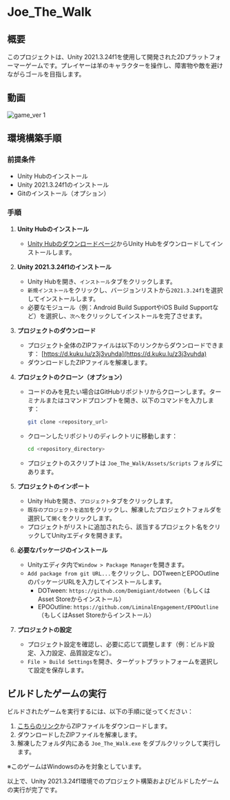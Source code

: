 # Joe_The_Walk

## 概要
このプロジェクトは、Unity 2021.3.24f1を使用して開発された2Dプラットフォーマーゲームです。プレイヤーは羊のキャラクターを操作し、障害物や敵を避けながらゴールを目指します。

## 動画
![game_ver 1](https://github.com/takana56321/JoeTheWalk/assets/144101391/b02e37b7-cd38-4748-bf87-bce0364b2ca7)


## 環境構築手順

### 前提条件
- Unity Hubのインストール
- Unity 2021.3.24f1のインストール
- Gitのインストール（オプション）

### 手順

1. **Unity Hubのインストール**
   - [Unity Hubのダウンロードページ](https://unity3d.com/get-unity/download)からUnity Hubをダウンロードしてインストールします。

2. **Unity 2021.3.24f1のインストール**
   - Unity Hubを開き、`インストール`タブをクリックします。
   - `新規インストール`をクリックし、バージョンリストから`2021.3.24f1`を選択してインストールします。
   - 必要なモジュール（例：Android Build SupportやiOS Build Supportなど）を選択し、`次へ`をクリックしてインストールを完了させます。

3. **プロジェクトのダウンロード**
   - プロジェクト全体のZIPファイルは以下のリンクからダウンロードできます：
     [https://d.kuku.lu/z3j3vuhda](https://d.kuku.lu/z3j3vuhda)
   - ダウンロードしたZIPファイルを解凍します。

4. **プロジェクトのクローン（オプション）**
   - コードのみを見たい場合はGitHubリポジトリからクローンします。ターミナルまたはコマンドプロンプトを開き、以下のコマンドを入力します：
     ```bash
     git clone <repository_url>
     ```
   - クローンしたリポジトリのディレクトリに移動します：
     ```bash
     cd <repository_directory>
     ```
   - プロジェクトのスクリプトは `Joe_The_Walk/Assets/Scripts` フォルダにあります。

5. **プロジェクトのインポート**
   - Unity Hubを開き、`プロジェクト`タブをクリックします。
   - `既存のプロジェクトを追加`をクリックし、解凍したプロジェクトフォルダを選択して`開く`をクリックします。
   - プロジェクトがリストに追加されたら、該当するプロジェクト名をクリックしてUnityエディタを開きます。

6. **必要なパッケージのインストール**
   - Unityエディタ内で`Window > Package Manager`を開きます。
   - `Add package from git URL...`をクリックし、DOTweenとEPOOutlineのパッケージURLを入力してインストールします。
     - DOTween: `https://github.com/Demigiant/dotween`（もしくはAsset Storeからインストール）
     - EPOOutline: `https://github.com/LiminalEngagement/EPOOutline`（もしくはAsset Storeからインストール）

7. **プロジェクトの設定**
   - プロジェクト設定を確認し、必要に応じて調整します（例：ビルド設定、入力設定、品質設定など）。
   - `File > Build Settings`を開き、ターゲットプラットフォームを選択して設定を保存します。

## ビルドしたゲームの実行

ビルドされたゲームを実行するには、以下の手順に従ってください：

1. [こちらのリンク](https://d.kuku.lu/kfbyh4t2f)からZIPファイルをダウンロードします。
2. ダウンロードしたZIPファイルを解凍します。
3. 解凍したフォルダ内にある `Joe_The_Walk.exe` をダブルクリックして実行します。

※このゲームはWindowsのみを対象としています。

以上で、Unity 2021.3.24f1環境でのプロジェクト構築およびビルドしたゲームの実行が完了です。
